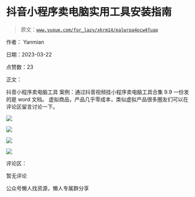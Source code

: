 # 抖音小程序卖电脑实用工具安装指南

> 原文：[`www.yuque.com/for_lazy/xkrm14/ealwrpa4ocw4fuap`](https://www.yuque.com/for_lazy/xkrm14/ealwrpa4ocw4fuap)



作者： Yanmian



日期：2023-03-22



点赞数：23



正文：



抖音小程序卖电脑工具 案例：通过抖音视频挂小程序卖电脑工具合集 9.9 一份发的是 word 文档。 虚拟商品，产品几乎零成本，类似虚拟产品很多圈友们可以在评论区留言讨论一下。



![](img/388cef19e7e2e019fa7f72f3e4a56b06.png)



![](img/5ae6bdbc870a04f7033645d2926dcc73.png)  

![](img/8b67f4b13df1622e166bc027d7775ae6.png)



![](img/affb71ee739e1a4c047f70f08b69a720.png)



评论区：



暂无评论



公众号懒人找资源，懒人专属群分享

